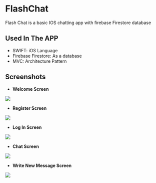 # FlashChat
Flash Chat is a basic IOS chatting app with firebase Firestore database

## Used In The APP

* SWIFT: iOS Language
* Firebase Firestore: As a database
* MVC: Architecture Pattern

## Screenshots

- **Welcome Screen** 

<img src="Screenshots/Simulator Screen Shot - iPhone 11 Pro Max - 2020-07-21 at 03.26.17.png">

- **Register Screen**

<img src="Screenshots/Simulator Screen Shot - iPhone 11 Pro Max - 2020-07-21 at 03.26.33.png">

- **Log In Screen** 

<img src="Screenshots/Simulator Screen Shot - iPhone 11 Pro Max - 2020-07-21 at 03.26.24.png">

- **Chat Screen**

<img src="Screenshots/Simulator Screen Shot - iPhone 11 Pro Max - 2020-07-21 at 03.30.04.png">

- **Write New Message Screen**

<img src="Screenshots/Simulator Screen Shot - iPhone 11 Pro Max - 2020-07-21 at 03.30.14.png">

